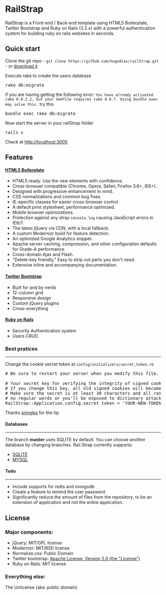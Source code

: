 # RailStrap

RailStrap is a Front-end / Back-end template using HTML5 Boilerplate, Twitter Bootstrap and Ruby on Rails (3.2.x) with a powerful authentication system for building ruby on rails websites in seconds.

## Quick start

Clone the git repo - `git clone https://github.com/hugodias/railStrap.git` - or [download it](https://github.com/hugodias/railStrap/zipball/master)

Execute rake to create the users database
<pre>
rake db:migrate
</pre>

if you are having getting the following error:
`You have already activated rake 0.9.2.2, but your Gemfile requires rake 0.8.7. Using bundle exec may solve this.` try this
<pre>
bundle exec rake db:migrate
</pre>

Now start the server in your railStrap folder
<pre>
rails s
</pre>

Check at [http://localhost:3000](http://localhost:3000)

## Features

#### [HTML5 Boilerplate](https://github.com/h5bp/html5-boilerplate/)
* HTML5 ready. Use the new elements with confidence.
* Cross-browser compatible (Chrome, Opera, Safari, Firefox 3.6+, IE6+).
* Designed with progressive enhancement in mind.
* CSS normalizations and common bug fixes.
* IE-specific classes for easier cross-browser control.
* A default print stylesheet, performance optimized.
* Mobile browser optimizations.
* Protection against any stray `console.log` causing JavaScript errors in IE6/7.
* The latest jQuery via CDN, with a local fallback.
* A custom Modernizr build for feature detection.
* An optimized Google Analytics snippet.
* Apache server caching, compression, and other configuration defaults for Grade-A performance.
* Cross-domain Ajax and Flash.
* "Delete-key friendly." Easy to strip out parts you don't need.
* Extensive inline and accompanying documentation.



#### [Twitter Bootstrap](http://twitter.github.com/bootstrap/index.html)
* Built for and by nerds
* 12-column grid
* Responsive design
* Custom jQuery plugins
* Cross-everything

#### [Ruby on Rails](http://rubyonrails.org/)
* Security Authentication system
* Users CRUD


### Best pratices
---
Change the cookie secret token at
`config/initializers/secret_token.rb`
<pre>
# Be sure to restart your server when you modify this file.

# Your secret key for verifying the integrity of signed cookies.
# If you change this key, all old signed cookies will become invalid!
# Make sure the secret is at least 30 characters and all random,
# no regular words or you'll be exposed to dictionary attacks.
RailStrap::Application.config.secret_token = 'YOUR-NEW-TOKEN-HERE'
</pre>

Thanks [pringles](http://news.ycombinator.com/user?id=pringles) for the tip


#### Databases
---
The branch **master** uses SQLITE by default. You can choose another database by changing branches. Rail Strap currently supports:

* [SQLITE](https://github.com/hugodias/railStrap)
* [MYSQL](https://github.com/hugodias/railStrap/tree/mysqldb)


#### Todo
---

* Include supports for redis and mongodb
* Create a feature to remind the user password
* Significantly reduce the amount of files from the repository, to be an extension of application and not the entire application.

## License

### Major components:

* jQuery: MIT/GPL license
* Modernizr: MIT/BSD license
* Normalize.css: Public Domain
* Twitter bootstrap: [Apache License, Version 2.0 (the "License")](http://www.apache.org/licenses/LICENSE-2.0)
* Ruby on Rails: MIT license

### Everything else:

The Unlicense (aka: public domain)